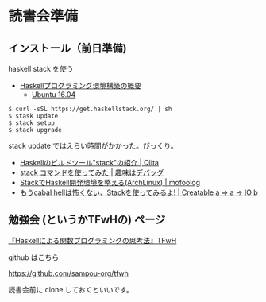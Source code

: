 # 読書会準備

## インストール（前日準備)

haskell stack を使う

* [Haskellプログラミング環境構築の概要](https://scrapbox.io/tfwh/Haskell%E3%83%97%E3%83%AD%E3%82%B0%E3%83%A9%E3%83%9F%E3%83%B3%E3%82%B0%E7%92%B0%E5%A2%83%E6%A7%8B%E7%AF%89%E3%81%AE%E6%A6%82%E8%A6%81)
  * [Ubuntu 16.04]([https://scrapbox.io/tfwh/Ubuntu%2016.04)

```
$ curl -sSL https://get.haskellstack.org/ | sh
$ stask update
$ stack setup
$ stack upgrade
```

stack update ではえらい時間がかかった。びっくり。

* [Haskellのビルドツール"stack"の紹介 | Qiita](http://qiita.com/tanakh/items/6866d0f570d0547df026)
* [stack コマンドを使ってみた | 趣味はデバッグ](http://kakkun61.hatenablog.com/entry/2015/06/15/stack_%E3%82%B3%E3%83%9E%E3%83%B3%E3%83%89%E3%82%92%E4%BD%BF%E3%81%A3%E3%81%A6%E3%81%BF%E3%81%9F)
* [StackでHaskell開発環境を整える(ArchLinux) | mofoolog](http://mofoolog.hateblo.jp/entry/archlinux-haskell-stack-1603)
* [もうcabal hellは怖くない、Stackを使ってみるよ! | Creatable a => a -> IO b](http://tune.hateblo.jp/entry/2015/07/13/034148)

## 勉強会 (というかTFwHの) ページ

[『Haskellによる関数プログラミングの思考法』TFwH](http://tfwh.sampou.org/)

github はこちら

https://github.com/sampou-org/tfwh

読書会前に clone しておくといいです。
